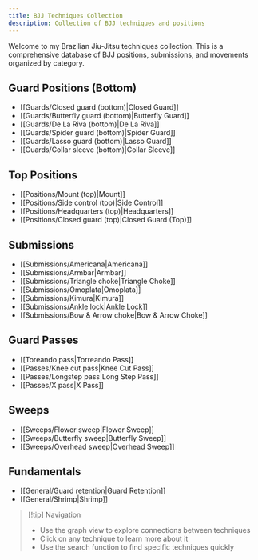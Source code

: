 ```yaml
---
title: BJJ Techniques Collection
description: Collection of BJJ techniques and positions
---
```


Welcome to my Brazilian Jiu-Jitsu techniques collection. This is a comprehensive database of BJJ positions, submissions, and movements organized by category.

## Guard Positions (Bottom)
- [[Guards/Closed guard (bottom)|Closed Guard]]
- [[Guards/Butterfly guard (bottom)|Butterfly Guard]]
- [[Guards/De La Riva (bottom)|De La Riva]]
- [[Guards/Spider guard (bottom)|Spider Guard]]
- [[Guards/Lasso guard (bottom)|Lasso Guard]]
- [[Guards/Collar sleeve (bottom)|Collar Sleeve]]

## Top Positions
- [[Positions/Mount (top)|Mount]]
- [[Positions/Side control (top)|Side Control]]
- [[Positions/Headquarters (top)|Headquarters]]
- [[Positions/Closed guard (top)|Closed Guard (Top)]]

## Submissions
- [[Submissions/Americana|Americana]]
- [[Submissions/Armbar|Armbar]]
- [[Submissions/Triangle choke|Triangle Choke]]
- [[Submissions/Omoplata|Omoplata]]
- [[Submissions/Kimura|Kimura]]
- [[Submissions/Ankle lock|Ankle Lock]]
- [[Submissions/Bow & Arrow choke|Bow & Arrow Choke]]

## Guard Passes
- [[Toreando pass|Torreando Pass]]
- [[Passes/Knee cut pass|Knee Cut Pass]]
- [[Passes/Longstep pass|Long Step Pass]]
- [[Passes/X pass|X Pass]]

## Sweeps
- [[Sweeps/Flower sweep|Flower Sweep]]
- [[Sweeps/Butterfly sweep|Butterfly Sweep]]
- [[Sweeps/Overhead sweep|Overhead Sweep]]

## Fundamentals
- [[General/Guard retention|Guard Retention]]
- [[General/Shrimp|Shrimp]]

> [!tip] Navigation
> - Use the graph view to explore connections between techniques
> - Click on any technique to learn more about it
> - Use the search function to find specific techniques quickly
